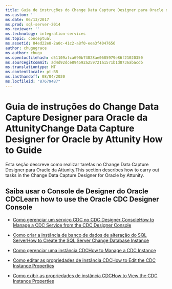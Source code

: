 ```yaml
---
title: Guia de instruções do Change Data Capture Designer para Oracle da Attunity | Microsoft Docs
ms.custom: ''
ms.date: 06/13/2017
ms.prod: sql-server-2014
ms.reviewer: ''
ms.technology: integration-services
ms.topic: conceptual
ms.assetid: 84ed22e8-2a0c-41c2-a8f0-eea3f4047656
author: chugugrace
ms.author: chugu
ms.openlocfilehash: d51109afca690b74828ae0685979e86f21020350
ms.sourcegitcommit: ad4d92dce894592a259721a1571b1d8736abacdb
ms.translationtype: MT
ms.contentlocale: pt-BR
ms.lasthandoff: 08/04/2020
ms.locfileid: "87679487"
---
```

# <a name="change-data-capture-designer-for-oracle-by-attunity-how-to-guide"></a><span data-ttu-id="48bfe-102">Guia de instruções do Change Data Capture Designer para Oracle da Attunity</span><span class="sxs-lookup"><span data-stu-id="48bfe-102">Change Data Capture Designer for Oracle by Attunity How to Guide</span></span>
  <span data-ttu-id="48bfe-103">Esta seção descreve como realizar tarefas no Change Data Capture Designer para Oracle da Attunity.</span><span class="sxs-lookup"><span data-stu-id="48bfe-103">This section describes how to carry out tasks in the Change Data Capture Designer for Oracle by Attunity.</span></span>  
  
## <a name="learn-how-to-use-the-oracle-cdc-designer-console"></a><span data-ttu-id="48bfe-104">Saiba usar o Console de Designer do Oracle CDC</span><span class="sxs-lookup"><span data-stu-id="48bfe-104">Learn how to use the Oracle CDC Designer Console</span></span>  
  
-   [<span data-ttu-id="48bfe-105">Como gerenciar um serviço CDC no CDC Designer Console</span><span class="sxs-lookup"><span data-stu-id="48bfe-105">How to Manage a CDC Service from the CDC Designer Console</span></span>](how-to-manage-a-cdc-service-from-the-cdc-designer-console.md)  
  
-   [<span data-ttu-id="48bfe-106">Como criar a instância de banco de dados de alteração do SQL Server</span><span class="sxs-lookup"><span data-stu-id="48bfe-106">How to Create the SQL Server Change Database Instance</span></span>](how-to-create-the-sql-server-change-database-instance.md)  
  
-   [<span data-ttu-id="48bfe-107">Como gerenciar uma instância CDC</span><span class="sxs-lookup"><span data-stu-id="48bfe-107">How to Manage a CDC Instance</span></span>](manage-a-cdc-instance.md)  
  
-   [<span data-ttu-id="48bfe-108">Como editar as propriedades de instância CDC</span><span class="sxs-lookup"><span data-stu-id="48bfe-108">How to Edit the CDC Instance Properties</span></span>](how-to-edit-the-cdc-instance-properties.md)  
  
-   [<span data-ttu-id="48bfe-109">Como exibir as propriedades de instância CDC</span><span class="sxs-lookup"><span data-stu-id="48bfe-109">How to View the CDC Instance Properties</span></span>](how-to-view-the-cdc-instance-properties.md)  
  
  
